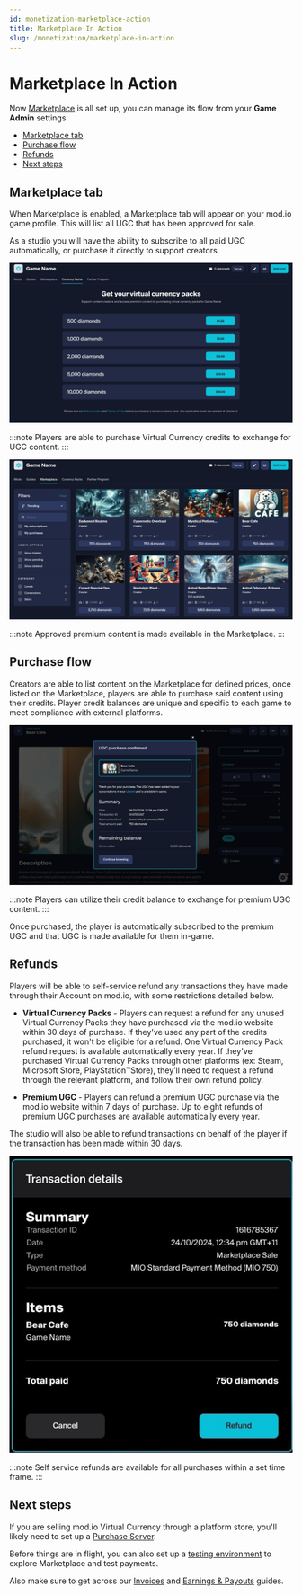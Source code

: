 ```yaml
---
id: monetization-marketplace-action
title: Marketplace In Action
slug: /monetization/marketplace-in-action
---
```


# Marketplace In Action

Now [Marketplace](/monetization/marketplace) is all set up, you can manage its flow from your **Game Admin** settings.

* [Marketplace tab](#marketplace-tab)
* [Purchase flow](#purchase-flow)
* [Refunds](#refunds)
* [Next steps](#next-steps)

## Marketplace tab

When Marketplace is enabled, a Marketplace tab will appear on your mod.io game profile. This will list all UGC that has been approved for sale.

As a studio you will have the ability to subscribe to all paid UGC automatically, or purchase it directly to support creators.

![Virtual Currency Pack Listing Page](img/virtual-currency-pack-page.jpg)

:::note
Players are able to purchase Virtual Currency credits to exchange for UGC content.
:::

![Marketplace Tab](img/marketplace-tab.jpg)

:::note
Approved premium content is made available in the Marketplace.
:::

## Purchase flow

Creators are able to list content on the Marketplace for defined prices, once listed on the Marketplace, players are able to purchase said content using their credits. Player credit balances are unique and specific to each game to meet compliance with external platforms.

![UGC Purchase Flow](img/ugc-purchased.jpg)

:::note
Players can utilize their credit balance to exchange for premium UGC content.
:::

Once purchased, the player is automatically subscribed to the premium UGC and that UGC is made available for them in-game.

## Refunds

Players will be able to self-service refund any transactions they have made through their Account on mod.io, with some restrictions detailed below.

- **Virtual Currency Packs** - Players can request a refund for any unused Virtual Currency Packs they have purchased via the mod.io website within 30 days of purchase. If they've used any part of the credits purchased, it won't be eligible for a refund. One Virtual Currency Pack refund request is available automatically every year. If they've purchased Virtual Currency Packs through other platforms (ex: Steam, Microsoft Store, PlayStation™Store), they’ll need to request a refund through the relevant platform, and follow their own refund policy.

- **Premium UGC** - Players can refund a premium UGC purchase via the mod.io website within 7 days of purchase. Up to eight refunds of premium UGC purchases are available automatically every year.

The studio will also be able to refund transactions on behalf of the player if the transaction has been made within 30 days.

![Refund Transaction Flow](img/refund-flow.jpg)

:::note
Self service refunds are available for all purchases within a set time frame.
:::

## Next steps

If you are selling mod.io Virtual Currency through a platform store, you'll likely need to set up a [Purchase Server](/monetization/purchase-servers).

Before things are in flight, you can also set up a [testing environment](/monetization/payment-testing) to explore Marketplace and test payments. 

Also make sure to get across our [Invoices](/monetization/invoices) and [Earnings & Payouts](/monetization/earnings) guides.